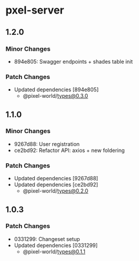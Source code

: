 # pxel-server

## 1.2.0

### Minor Changes

- 894e805: Swagger endpoints + shades table init

### Patch Changes

- Updated dependencies [894e805]
  - @pixel-world/types@0.3.0

## 1.1.0

### Minor Changes

- 9267d88: User registration
- ce2bd92: Refactor API: axios + new foldering

### Patch Changes

- Updated dependencies [9267d88]
- Updated dependencies [ce2bd92]
  - @pixel-world/types@0.2.0

## 1.0.3

### Patch Changes

- 0331299: Changeset setup
- Updated dependencies [0331299]
  - @pixel-world/types@0.1.1
